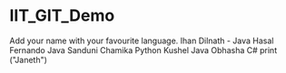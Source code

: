 # IIT_GIT_Demo
Add your name with your favourite language.
Ihan Dilnath - Java
Hasal Fernando Java
Sanduni Chamika
Python
Kushel Java
Obhasha C#
print ("Janeth")
